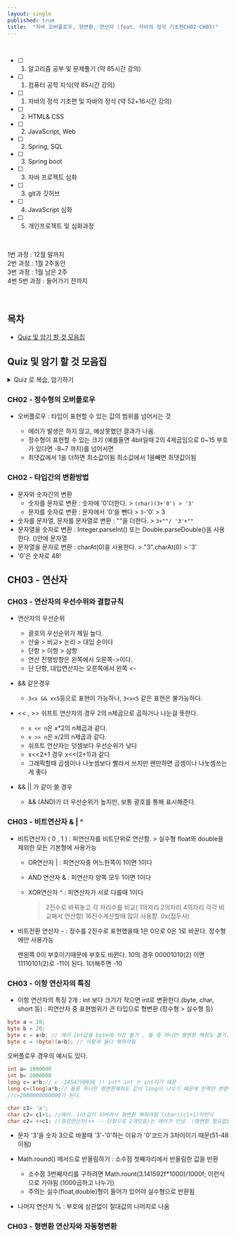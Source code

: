 ```yaml
---
layout: single
published: true
title:  "자바 오버플로우, 형변환, 연산자 (feat. 자바의 정석 기초편CH02~CH03)"
---
```





<br>

- [ ] 1. 알고리즘 공부 및 문제풀기 (약 85시간 강의)
- [ ] 1. 컴퓨터 공학 지식(약 85시간 강의)
- [ ] 1. 자바의 정석 기초편 및 자바의 정석 (약 52+16시간 강의)
- [ ] 2. HTML& CSS
- [ ] 2. JavaScript, Web
- [ ] 2. Spring, SQL
- [ ] 3. Spring boot
- [ ] 3. 자바 프로젝트 심화
- [ ] 3. git과 깃허브
- [ ] 4. JavaScript 심화
- [ ] 5. 개인프로젝트 및 심화과정

<br>


1번 과정 : 12월 말까지  
2번 과정 : 1월 2주동안  
3번 과정 : 1월 남은 2주  
4번 5번 과정 : 들어가기 전까지  


<br>



## 목차

- [Quiz 및 암기 할 것 모음집](#quiz-및-암기-할-것-모음집)




## Quiz 및 암기 할 것 모음집


<details>
  <summary>
    Quiz 로 복습, 암기하기
  </summary>
<div markdown="1">

  <br>


1. char 타입(2byte) 의 변수에 저장될 수 있는 정수 값의 범위는?
2. `x << n`와 같은 값은?
3. `int a='0'`의 a값은?

  <br>



<details>
  <summary>
    답안지
  </summary>

<div markdown="1">
  <br>
  
1. 0~65535
2. x*2의 n제곱
3. 48



</div>
</details>


</div>
</details>



### CH02 - 정수형의 오버플로우

 * 오버플로우
   : 타입이 표현할 수 있는 값의 범위를 넘어서는 것

   - 에러가 발생은 하지 않고, 예상못했던 결과가 나옴.
   - 정수형이 표현할 수 있는 크기 (예를들면 4bit일때 2의 4제곱임으로 0~15 부호가 있다면 -8~7 까지)를 넘어서면
   - 최댓값에서 1을 더하면 최소값이됨 최소값에서 1을빼면 최댓값이됨
  


### CH02 - 타입간의 변환방법

 - 문자와 숫자간의 변환
     - 숫자를 문자로 변환 : 숫자에 '0'더한다. > `(char)(3+'0') > '3'`
     - 문자를 숫자로 변환 : 문자에서 '0'을 뺀다 > `3`-'0' > 3
 - 숫자를 문자열, 문자를 문자열로 변환 : ""을 더한다. > `3+""/ '3'+"" `
 - 문자열을 숫자로 변환 : Integer.parseInt() 또는 Double.parseDouble()을 사용한다. ()안에 문자열
 - 문자열을 문자로 변환 : charAt(0)을 사용한다. > "3".charAt(0) > '3'
 - '0'은 숫자로 48!


## CH03 - 연산자

### CH03 - 연산자의 우선수위와 결합규칙

 * 연산자의 우선순위
   - 괄호의 우선순위가 제일 높다.
   - 산술 > 비교> 논리 > 대입 순이다
   - 단항 > 이항 > 삼항
   - 연산 진행방향은 왼쪽에서 오른쪽->이다.
   - 단 단항, 대입연산자는 오른쪽에서 왼쪽 <-

 * && 같은경우
   - `3<x && x<5`등으로 표현이 가능하나, `3<x<5` 같은 표현은 불가능하다.

 * << , >> 쉬프트 연산자의 경우 2의 n제곱으로 곱하거나 나눈걸 뜻한다.
   - `x << n`은 x*2의 n제곱과 같다.
   - `x >> n`은 x/2의 n제곱과 같다.
   - 쉬프트 연산자는 덧셈보다 우선순위가 낮다
   - x<<2+1  경우 x<<(2+1)과 같다
   - 그래픽할때 곱셈이나 나눗셈보다 빨라서 쓰지만 왠만하면 곱셈이나 나눗셈쓰는게 좋다

 * && || 가 같이 쓸 경우
   - && (AND)가 더 우선순위가 높지만, 보통 괄호를 통해 표시해준다.



### CH03 - 비트연산자 & | ^ 

 * 비트연산자 ( 0 , 1 )
   : 피연산자를 비트단위로 연산함. > 실수형 float와 double을 제외한 모든 기본형에 사용가능

   - OR연산자 | : 피연산자중 어느한쪽이 1이면 1이다
   - AND 연산자 & : 피연산자 양쪽 모두 1이면 1이다
   - XOR연산자 ^ : 피연산자가 서로 다를때 1이다
  
     > 2진수로 바꿔놓고 각 자리수를 비교( 1의자리 2의자리 4의자리 각각 비교해서 연산함)
     > 16진수계산할때 많이 사용함. 0x(접두사)

 * 비트전환 연산자 ` ~ `
   : 정수를 2진수로 표현했을때 1은 0으로 0은 1로 바꾼다. 정수형에만 사용가능

   맨왼쪽 0이 부호이기때문에 부호도 바뀐다.
   10의 경우 00001010(2) 이면
            11110101(2)로 -11이 된다. 1더해주면 -10



### CH03 - 이항 연산자의 특징

 - 이항 연산자의 특징 2개
   : int 보다 크기가 작으면 int로 변환한다.(byte, char, short 등)
   : 피연산자 중 표현범위가 큰 타입으로 형변환 (정수형 > 실수형 등)

```java
byte a = 10;
byte b = 20;
byte c = a+b; // 에러 int값을 byte에 저장 불가 . 둘 중 하나만 형변환 해줘도 불가.
byte c = (byte)(a+b); // 이렇게 둘다 해줘야됨
```

오버플로우 경우의 예시도 있다.
```java
int a= 1000000
int b= 2000000
long c= a*b;// c -1454759936 !! int* int 는 int이기 때문
long c=(long)a*b;// 둘중 하나만 형변환해줘도 값이 long이 나오기 때문에 한쪽만 변환해줘도 된다.
//c=2000000000000가 된다.
```

```java
char c1= 'a';
char c2= c1+1; //에러. int값이 되버려서 형변환 해줘야됨 (char)(c1+1)이런식
char c2= ++c1; //증감연산자(++ -- 단항으로 2개잇음)는 에러가 안남. (형변환 필요없음)
```

 - 문자 '3'을 숫자 3으로 바꿀때 '3'-'0'하는 이유가 '0'코드가 3차이이기 때문(51-48이됨)

 * Math.round() 메서드로 반올림하기
   : 소수점 첫째자리에서 반올림한 값을 반환

   - 소수점 3번째자리를 구하려면 Math.rount(3.141592f*1000)/1000f; 이런식으로 가야됨 (1000곱하고 나누기)
   - 주의는 실수(float,double)형이 들어가 있어야 실수형으로 반환됨


 * 나머지 연산자 %
   : 부호에 상관없이 절대값의 나머지로 나옴

### CH03 - 형변환 연산자와 자동형변환




















































</div>
</details>

